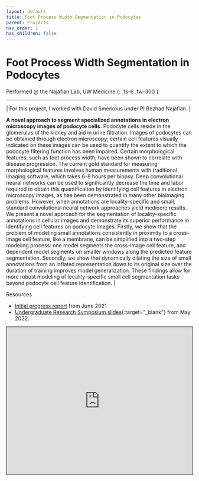 ```yaml
---
layout: default
title: Foot Process Width Segmentation in Podocytes
parent: Projects
nav_order: 1
has_children: false
---
```


# Foot Process Width Segmentation in Podocytes

Performed @ the Najafian Lab, UW Medicine
{: .fs-6 .fw-300 }

---

| For this project, I worked with David Smerkous under PI Bezhad Najafian. |

**A novel approach to segment specialized annotations in electron microscopy images of podocyte cells.**
Podocyte cells reside in the glomerulus of the kidney and aid in urine filtration. Images of podocytes can be obtained through electron microscopy; certain cell features visually indicated on these images can be used to quantify the extent to which the podocyte filtering function has been impaired. Certain morphological features, such as foot process width, have been shown to correlate with disease progression. The current gold standard for measuring morphological features involves human measurements with traditional imaging software, which takes 6-8 hours per biopsy. Deep convolutional neural networks can be used to significantly decrease the time and labor required to obtain this quantification by identifying cell features in electron microscopy images, as has been demonstrated in many other bioimaging problems. However, when annotations are locality-specific and small, standard convolutional neural network approaches yield mediocre results. We present a novel approach for the segmentation of locality-specific annotations in cellular images and demonstrate its superior performance in identifying cell features on podocyte images. Firstly, we show that the problem of modeling small annotations consistently in proximity to a cross-image cell feature, like a membrane, can be simplified into a two-step modeling process: one model segments the cross-image cell feature, and dependent model segments on smaller windows along the predicted feature segmentation. Secondly, we show that dynamically dilating the size of small annotations from an inflated representation down to its original size over the duration of training improves model generalization. These findings allow for more robust modeling of locality-specific small cell segmentation tasks beyond podocyte cell feature identification. |

Resources

- [Initial progress report](https://andre-ye.github.io/files/najafian/Custom_Distance_Loss_Report.pdf) from June 2021
- [Undergraduate Research Symposium slides](https://andre-ye.github.io/files/najafian/URP%20Presentation.pdf){:target="_blank"} from May 2022.

<iframe src="https://andre-ye.github.io/files/najafian/URP%20Presentation.pdf" width="100%" height="400" style="border:1px solid black;"></iframe>
